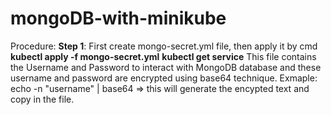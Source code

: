 # mongoDB-with-minikube

Procedure: 
**Step 1**:
First create mongo-secret.yml file, then apply it by cmd 
**kubectl apply -f mongo-secret.yml**
**kubectl get service**
This file contains the Username and Password to interact with MongoDB database and these username and password are encrypted using base64 technique.
Exmaple: echo -n "username" | base64  => this will generate the encypted text and copy in the file.
